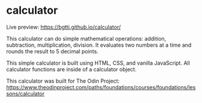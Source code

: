 # calculator

Live preview: https://bgtti.github.io/calculator/

This calculator can do simple mathematical operations: addition, subtraction, multiplication, division.
It evaluates two numbers at a time and rounds the result to 5 decimal points.

This simple calculator is built using HTML, CSS, and vanilla JavaScript.
All calculator functions are inside of a calculator object.

This calculator was built for The Odin Project: https://www.theodinproject.com/paths/foundations/courses/foundations/lessons/calculator
